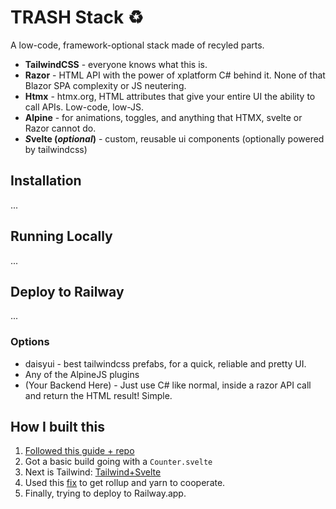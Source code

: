 # TRASH  Stack ♻️

A low-code, framework-optional stack made of recyled parts.

* __TailwindCSS__ - everyone knows what this is.
* __Razor__ - HTML API with the power of xplatform C# behind it. None of that Blazor SPA complexity or JS neutering.
* __Htmx__ - htmx.org, HTML attributes that give your entire UI the ability to call APIs. Low-code, low-JS.
* __Alpine__ - for animations, toggles, and anything that HTMX, svelte or Razor cannot do.
* __*S*velte (*optional*)__ - custom, reusable ui components (optionally powered by tailwindcss)


## Installation


...


## Running Locally

...


## Deploy to Railway

...


### Options
* daisyui - best tailwindcss prefabs, for a quick, reliable and pretty UI.
* Any of the AlpineJS plugins
* (Your Backend Here) - Just use C# like normal, inside a razor API call and return the HTML result!  Simple.


## How I built this

1. [Followed this guide + repo](https://khalidabuhakmeh.com/add-svelte-to-aspnet-core-projects)
2. Got a basic build going with a `Counter.svelte`
3. Next is
   Tailwind: [Tailwind+Svelte](https://medium.com/@mdwikycahyo/how-to-set-up-svelte-using-vite-and-tailwind-css-617040ebccec)
4. Used this [fix](https://github.com/rollup/rollup/issues/4446) to get rollup and yarn to cooperate.
5. Finally, trying to deploy to Railway.app.
